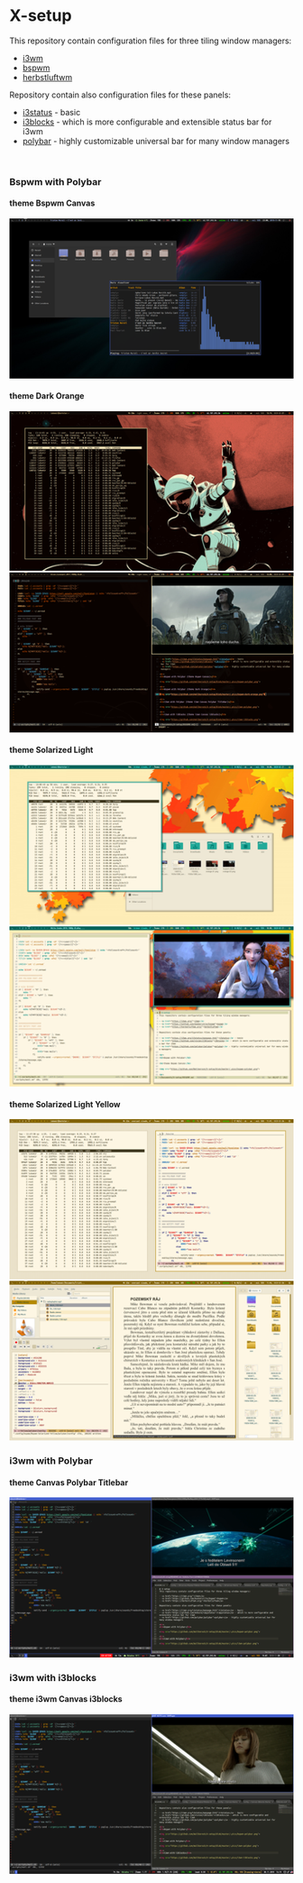 # X-setup
This repository contain configuration files for three tiling window managers:

- <a href="https://i3wm.org/">i3wm</a>
- <a href="https://github.com/baskerville/bspwm">bspwm</a>
- <a href="https://herbstluftwm.org/">herbstluftwm</a>

Repository contain also configuration files for these panels:

- <a href="https://i3wm.org/i3status/manpage.html">i3status</a> - basic
- <a href="https://github.com/vivien/i3blocks">i3blocks</a> - which is more configurable and extensible status bar for i3wm
- <a href="https://github.com/polybar/polybar">polybar</a> - highly customizable universal bar for many window managers

<br>
<h3>Bspwm with Polybar</h3>

<h4>theme Bspwm Canvas</h4>

<img src="https://github.com/Wallkerock/X-setup/blob/master/.pics/bspwm-polybar.png">

<br>
<h4>theme Dark Orange</h4>

<img src="https://github.com/Wallkerock/X-setup/blob/master/.pics/bspwm-dark-orange-01.png">

<img src="https://github.com/Wallkerock/X-setup/blob/master/.pics/bspwm-dark-orange-02.png">

<br>
<h4>theme Solarized Light</h4>

<img src="https://github.com/Wallkerock/X-setup/blob/master/.pics/bspwm-solarized-light-01.png">

<img src="https://github.com/Wallkerock/X-setup/blob/master/.pics/bspwm-solarized-light-02.png">

<br>
<h4>theme Solarized Light Yellow</h4>

<img src="https://github.com/Wallkerock/X-setup/blob/master/.pics/bspwm-solarized-light-yellow-01.png">

<img src="https://github.com/Wallkerock/X-setup/blob/master/.pics/bspwm-solarized-light-yellow-02.png">

<br>
<h3>i3wm with Polybar</h3>

<h4>theme Canvas Polybar Titlebar</h3>

<img src="https://github.com/Wallkerock/X-setup/blob/master/.pics/i3wm-polybar.png">

<br>
<h3>i3wm with i3blocks</h3>

<h4>theme i3wm Canvas i3blocks</h4>

<img src="https://github.com/Wallkerock/X-setup/blob/master/.pics/i3wm-i3blocks.png">
